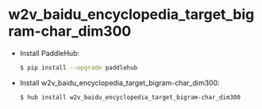 # w2v_baidu_encyclopedia_target_bigram-char_dim300
* Install PaddleHub: 

    ```bash
    $ pip install --upgrade paddlehub
    ```

* Install w2v_baidu_encyclopedia_target_bigram-char_dim300: 

    ```bash
    $ hub install w2v_baidu_encyclopedia_target_bigram-char_dim300
    ```
